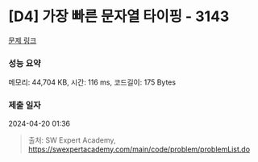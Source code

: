 # [D4] 가장 빠른 문자열 타이핑 - 3143 

[문제 링크](https://swexpertacademy.com/main/code/problem/problemDetail.do?contestProbId=AV_65wkqsb4DFAWS) 

### 성능 요약

메모리: 44,704 KB, 시간: 116 ms, 코드길이: 175 Bytes

### 제출 일자

2024-04-20 01:36



> 출처: SW Expert Academy, https://swexpertacademy.com/main/code/problem/problemList.do